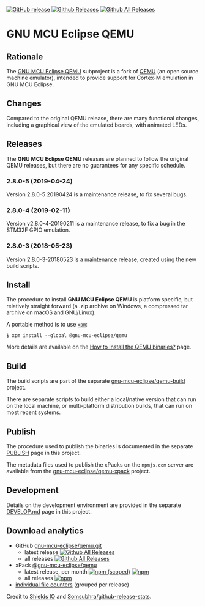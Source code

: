 [![GitHub release](https://img.shields.io/github/release/gnumcueclipse/qemu.svg)](https://github.com/gnu-mcu-eclipse/qemu/releases/latest) [![Github Releases](https://img.shields.io/github/downloads/gnumcueclipse/qemu/latest/total.svg)](https://github.com/gnu-mcu-eclipse/qemu/releases/latest) [![Github All Releases](https://img.shields.io/github/downloads/gnumcueclipse/qemu/total.svg)](https://github.com/gnu-mcu-eclipse/qemu/releases/latest)

# GNU MCU Eclipse QEMU

## Rationale

The [GNU MCU Eclipse QEMU](http://gnumcueclipse.github.io/qemu) subproject 
is a fork of [QEMU](https://www.qemu.org) (an open source machine 
emulator), intended to provide support for Cortex-M emulation in GNU MCU 
Eclipse.

## Changes

Compared to the original QEMU release, there are many functional changes,
including a graphical view of the emulated boards, with animated LEDs.

## Releases

The **GNU MCU Eclipse QEMU** releases are planned to follow the original
QEMU releases, but there are no guarantees for any specific schedule.

### 2.8.0-5 (2019-04-24)

Version 2.8.0-5 20190424 is a maintenance release, to fix several bugs.

### 2.8.0-4 (2019-02-11)

Version v2.8.0-4-20190211 is a maintenance release, to fix a bug in the 
STM32F GPIO emulation.

### 2.8.0-3 (2018-05-23)

Version 2.8.0-3-20180523 is a maintenance release, created using the 
new build scripts.


## Install

The procedure to install **GNU MCU Eclipse QEMU** is platform 
specific, but relatively straight forward (a .zip archive on Windows, 
a compressed tar archive on macOS and GNU/Linux).

A portable method is to use [`xpm`](https://www.npmjs.com/package/xpm):

```console
$ xpm install --global @gnu-mcu-eclipse/qemu
```

More details are available on the 
[How to install the QEMU binaries?](https://gnu-mcu-eclipse.github.io/qemu/install/) 
page.

## Build

The build scripts are part of the separate 
[gnu-mcu-eclipse/qemu-build](https://github.com/gnu-mcu-eclipse/qemu-build)
project.

There are separate scripts to build either a local/native version that can run
on the local machine, or multi-platform distribution builds, that can
run on most recent systems.

## Publish

The procedure used to publish the binaries is documented in the separate
[PUBLISH](PUBLISH.md) page in this project.

The metadata files used to publish the xPacks on the `npmjs.com` server 
are available from the 
[gnu-mcu-eclipse/qemu-xpack](https://github.com/gnu-mcu-eclipse/qemu-xpack)
project.

## Development

Details on the development environment are provided in the separate
[DEVELOP.md](DEVELOP.md) page in this project.

## Download analytics

* GitHub [gnu-mcu-eclipse/qemu.git](https://github.com/gnu-mcu-eclipse/qemu/)
  * latest release
[![Github All Releases](https://img.shields.io/github/downloads/gnu-mcu-eclipse/qemu/latest/total.svg)](https://github.com/gnu-mcu-eclipse/qemu/releases/)
  * all releases [![Github All Releases](https://img.shields.io/github/downloads/gnu-mcu-eclipse/qemu/total.svg)](https://github.com/gnu-mcu-eclipse/qemu/releases/)
* xPack [@gnu-mcu-eclipse/qemu](https://github.com/gnu-mcu-eclipse/qemu-xpack/)
  * latest release, per month 
[![npm (scoped)](https://img.shields.io/npm/v/@gnu-mcu-eclipse/qemu.svg)](https://www.npmjs.com/package/@gnu-mcu-eclipse/qemu/)
[![npm](https://img.shields.io/npm/dm/@gnu-mcu-eclipse/qemu.svg)](https://www.npmjs.com/package/@gnu-mcu-eclipse/qemu/)
  * all releases [![npm](https://img.shields.io/npm/dt/@gnu-mcu-eclipse/qemu.svg)](https://www.npmjs.com/package/@gnu-mcu-eclipse/qemu/)
* [individual file counters](https://www.somsubhra.com/github-release-stats/?username=gnu-mcu-eclipse&repository=qemu) (grouped per release)
  
Credit to [Shields IO](https://shields.io) and [Somsubhra/github-release-stats](https://github.com/Somsubhra/github-release-stats).